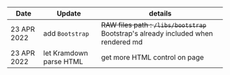 | Date | Update | details |
| -- | -- | -- |
| 23 APR 2022 | add `Bootstrap` | ~~RAW files path : `/libs/bootstrap`~~ Bootstrap's already included when rendered md |
| 23 APR 2022 | let Kramdown parse HTML | get more HTML control on page |

